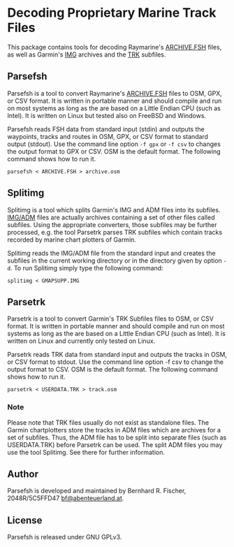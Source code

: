 # Decoding Proprietary Marine Track Files

This package contains tools for decoding Raymarine's
[ARCHIVE.FSH](https://wiki.openstreetmap.org/wiki/ARCHIVE.FSH) files, as well
as Garmin's
[IMG](https://wiki.openstreetmap.org/wiki/OSM_Map_On_Garmin/IMG_File_Format)
archives and the
[TRK](https://wiki.openstreetmap.org/wiki/OSM_Map_On_Garmin/TRK_Subfile_Format)
subfiles.


## Parsefsh

Parsefsh is a tool to convert Raymarine's
[ARCHIVE.FSH](https://wiki.openstreetmap.org/wiki/ARCHIVE.FSH) files to OSM,
GPX, or CSV format.  It is written in portable manner and should compile and
run on most systems as long as the are based on a Little Endian CPU (such as
Intel). It is written on Linux but tested also on FreeBSD and Windows.

Parsefsh reads FSH data from standard input (stdin) and outputs the waypoints,
tracks and routes in OSM, GPX, or CSV format to standard output (stdout). Use
the command line option `-f gpx` or `-f csv` to changes the output format to
GPX or CSV. OSM is the default format. The following command shows how to run
it.

```Shell
parsefsh < ARCHIVE.FSH > archive.osm
```


## Splitimg

Splitimg is a tool which splits Garmin's IMG and ADM files into its subfiles.
[IMG/ADM](https://wiki.openstreetmap.org/wiki/OSM_Map_On_Garmin/IMG_File_Format)
files are actually archives containing a set of other files called subfiles.
Using the appropriate converters, those subfiles may be further processed, e.g.
the tool Parsetrk parses TRK subfiles which contain tracks recorded by marine
chart plotters of Garmin.

Splitimg reads the IMG/ADM file from the standard input and creates the
subfiles in the current working directory or in the directory given by option
`-d`. To run Splitimg simply type the following command:

```Shell
splitimg < GMAPSUPP.IMG
```


## Parsetrk

Parsetrk is a tool to convert Garmin's TRK Subfiles files to OSM, or CSV
format.  It is written in portable manner and should compile and run on most
systems as long as the are based on a Little Endian CPU (such as Intel). It is
written on Linux and currently only tested on Linux.

Parsetrk reads TRK data from standard input and outputs the tracks in OSM, or
CSV format to stdout. Use the command line option -f csv to change the output
format to CSV. OSM is the default format. The following command shows how to
run it.

```Shell
parsetrk < USERDATA.TRK > track.osm
```

### Note

Please note that TRK files usually do not exist as standalone files.  The
Garmin chartplotters store the tracks in ADM files which are archives for a set
of subfiles. Thus, the ADM file has to be split into separate files (such as
USERDATA.TRK) before Parsetrk can be used. The split ADM files you may use the
tool Splitimg. See there for further information.


## Author

Parsefsh is developed and maintained by Bernhard R. Fischer, 2048R/5C5FFD47
<bf@abenteuerland.at>.


## License

Parsefsh is released under GNU GPLv3. 


